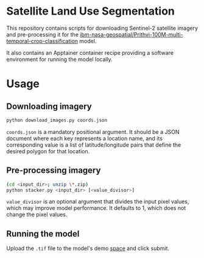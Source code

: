 # Satellite Land Use Segmentation

This repository contains scripts for downloading Sentinel-2 satellite imagery and
pre-processing it for the 
[ibm-nasa-geospatial/Prithvi-100M-multi-temporal-crop-classification](https://huggingface.co/ibm-nasa-geospatial/Prithvi-100M-multi-temporal-crop-classification) model.

It also contains an Apptainer container recipe providing a software environment for
running the model locally.

# Usage

## Downloading imagery

``` sh
python download_images.py coords.json
```
`coords.json` is a mandatory positional argument. It should be a JSON document where each key represents a location name, and its corresponding value is a list of latitude/longitude pairs that define the desired polygon for that location.

## Pre-processing imagery

``` sh
(cd <input_dir>; unzip \*.zip)
python stacker.py <input_dir> [<value_divisor>]
```

`value_divisor` is an optional argument that divides the input pixel values, which may
improve model performance. It defaults to 1, which does not change the pixel values.

## Running the model

Upload the `.tif` file to the model's demo [space](https://huggingface.co/spaces/ibm-nasa-geospatial/Prithvi-100M-multi-temporal-crop-classification-demo) and click submit.
